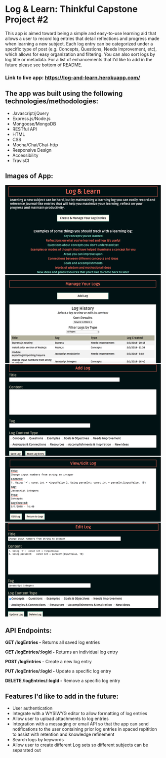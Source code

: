 # Log & Learn: Thinkful Capstone Project #2
This app is aimed toward being a simple and easy-to-use learning aid that allows a user to record log entries that detail reflections and progress made when learning a new subject. Each log entry can be categorized under a specific type of post (e.g. Concepts, Questions, Needs Improvement, etc), which allows for easy organization and filtering. You can also sort logs by log title or metadata. For a list of enhancements that I'd like to add in the future please see bottom of README. 

### Link to live app: https://log-and-learn.herokuapp.com/

## The app was built using the following technologies/methodologies:
* Javascript/jQuery
* Express.js/Node.js
* Mongoose/MongoDB
* RESTful API
* HTML
* CSS
* Mocha/Chai/Chai-http
* Responsive Design
* Accessibility
* TravisCI

## Images of App:
![alt text](/public/AppScreenshots/Home.png "Home page")
![alt text](/public/AppScreenshots/Log_Entries.png "View Log Entries page")
![alt text](/public/AppScreenshots/Add_Log_Entry.png "Add Log page")
![alt text](/public/AppScreenshots/View_Log_Entry.png "View Log page")
![alt text](/public/AppScreenshots/Edit_Log_editing.png "Edit Log page")

## API Endpoints:

**GET /logEntries -** Returns all saved log entries

**GET /logEntries/:logId -** Returns an individual log entry

**POST /logEntries -** Create a new log entry

**PUT /logEntries/:logId -** Update a specific log entry

**DELETE /logEntries/:logId -** Remove a specific log entry

## Features I'd like to add in the future:
* User authentication
* Integrate with a WYSIWYG editor to allow formatting of log entries
* Allow user to upload attachments to log entries
* Integration with a messaging or email API so that the app can send notifications to the user containing prior log entries in spaced repitition to assist with retention and knowledge refinement
* Search logs by keywords
* Allow user to create different Log sets so different subjects can be separated out

